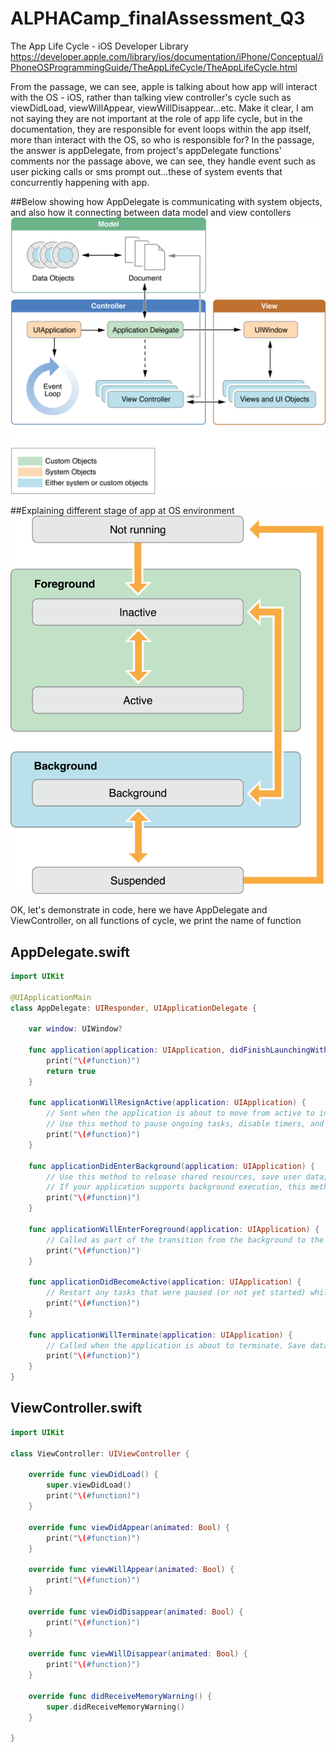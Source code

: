 # ALPHACamp_finalAssessment_Q3

The App Life Cycle - iOS Developer Library
https://developer.apple.com/library/ios/documentation/iPhone/Conceptual/iPhoneOSProgrammingGuide/TheAppLifeCycle/TheAppLifeCycle.html  

From the passage, we can see, apple is talking about how app will interact with the OS - iOS, rather than talking view controller's cycle such as viewDidLoad, viewWillAppear, viewWillDisappear...etc. Make it clear, I am not saying they are not important at the role of app life cycle, but in the documentation, they are responsible for event loops within the app itself, more than interact with the OS, so who is responsible for? In the passage, the answer is appDelegate, from project's appDelegate functions' comments nor the passage above, we can see, they handle event such as user picking calls or sms prompt out...these of system events that concurrently happening with app.  

##Below showing how AppDelegate is communicating with system objects, and also how it connecting between data model and view contollers
![Alt text](core_objects_2x.png?raw=true=250x"core_ojects_2x")

##Explaining different stage of app at OS environment
![Alt text](high_level_flow_2x.png?raw=true "high_level_flow_2x")  

OK, let's demonstrate in code, here we have AppDelegate and ViewController, on all functions of cycle, we print the name of function

## AppDelegate.swift
```swift
import UIKit

@UIApplicationMain
class AppDelegate: UIResponder, UIApplicationDelegate {

    var window: UIWindow?

    func application(application: UIApplication, didFinishLaunchingWithOptions launchOptions: [NSObject: AnyObject]?) -> Bool {
        print("\(#function)")
        return true
    }

    func applicationWillResignActive(application: UIApplication) {
        // Sent when the application is about to move from active to inactive state. This can occur for certain types of temporary interruptions (such as an incoming phone call or SMS message) or when the user quits the application and it begins the transition to the background state.
        // Use this method to pause ongoing tasks, disable timers, and throttle down OpenGL ES frame rates. Games should use this method to pause the game.
        print("\(#function)")
    }

    func applicationDidEnterBackground(application: UIApplication) {
        // Use this method to release shared resources, save user data, invalidate timers, and store enough application state information to restore your application to its current state in case it is terminated later.
        // If your application supports background execution, this method is called instead of applicationWillTerminate: when the user quits.
        print("\(#function)")
    }

    func applicationWillEnterForeground(application: UIApplication) {
        // Called as part of the transition from the background to the inactive state; here you can undo many of the changes made on entering the background.
        print("\(#function)")
    }

    func applicationDidBecomeActive(application: UIApplication) {
        // Restart any tasks that were paused (or not yet started) while the application was inactive. If the application was previously in the background, optionally refresh the user interface.
        print("\(#function)")
    }

    func applicationWillTerminate(application: UIApplication) {
        // Called when the application is about to terminate. Save data if appropriate. See also applicationDidEnterBackground:.
        print("\(#function)")
    }
}
```

## ViewController.swift
```swift
import UIKit

class ViewController: UIViewController {

    override func viewDidLoad() {
        super.viewDidLoad()
        print("\(#function)")
    }

    override func viewDidAppear(animated: Bool) {
        print("\(#function)")
    }
    
    override func viewWillAppear(animated: Bool) {
        print("\(#function)")
    }
    
    override func viewDidDisappear(animated: Bool) {
        print("\(#function)")
    }
    
    override func viewWillDisappear(animated: Bool) {
        print("\(#function)")
    }
    
    override func didReceiveMemoryWarning() {
        super.didReceiveMemoryWarning()
    }

}
```
